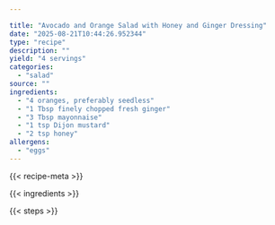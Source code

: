 ```yaml
---

title: "Avocado and Orange Salad with Honey and Ginger Dressing"
date: "2025-08-21T10:44:26.952344"
type: "recipe"
description: ""
yield: "4 servings"
categories:
  - "salad"
source: ""
ingredients:
  - "4 oranges, preferably seedless"
  - "1 Tbsp finely chopped fresh ginger"
  - "3 Tbsp mayonnaise"
  - "1 tsp Dijon mustard"
  - "2 tsp honey"
allergens:
  - "eggs"
---
```


{{< recipe-meta >}}

{{< ingredients >}}

{{< steps >}}
